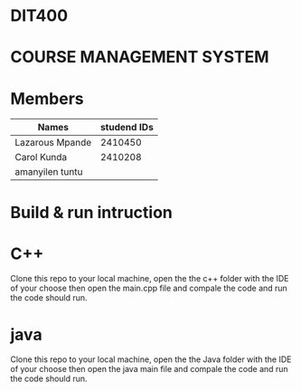 #  DIT400 
# COURSE MANAGEMENT SYSTEM


# Members

| Names            | studend IDs    
|----------------  |----------- |
| Lazarous Mpande  | 2410450    | 
| Carol Kunda      | 2410208    | 
| amanyilen tuntu  |   |


# Build & run intruction

# C++
Clone this repo to your local machine, open the the c++ folder with the IDE of your choose
then open the main.cpp file and  compale  the code and  run the code should run.

# java 
 Clone this repo to your local machine, open the the Java folder with the IDE of your choose
 then open the java main file and  compale  the code and  run the code should run.





